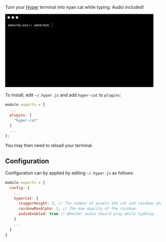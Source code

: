 Turn your [Hyper](https://hyper.is/) terminal into nyan cat while typing. Audio included!

![Screen Capture](capture.gif?raw=true "Screen Capture")

To install, edit `~/.hyper.js` and add `hyper-cat` to `plugins`:

```js
module.exports = {
  ...
  plugins: [
    "hyper-cat"
  ]
  ...
};
```

You may then need to reload your terminal.

## Configuration

Configuration can by applied by editing `~/.hyper.js` as follows:

```js
module.exports = {
  config: {
    ...
    hyperCat: {
      staggerHeight: 2, // The number of pixels the cat and rainbow should jump up and down.
      rainbowMaxAlpha: 1, // The max opacity of the rainbow.
      audioEnabled: true // Whether audio should play while typ9ing.
    }
    ...
  }
}
```
